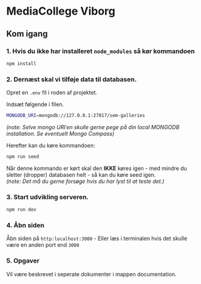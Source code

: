 # MediaCollege Viborg


## Kom igang

### 1. Hvis du ikke har installeret ``node_modules`` så kør kommandoen

```bash
npm install
```

### 2. Dernæst skal vi tilføje data til databasen.

Opret en `.env` fil i roden af projektet.

Indsæt følgende i filen.

```bash
MONGODB_URI=mongodb://127.0.0.1:27017/sem-galleries
```
*(note: Selve mongo URI´en skulle gerne pege på din local MONGODB installation. Se eventuelt Mongo Compass)*

Herefter kan du køre kommandoen:

```bash
npm run seed
```

Når denne kommando er kørt skal den **IKKE** køres igen - med mindre du sletter (dropper) databasen helt - så kan du køre seed igen.        
*(note: Det må du gerne forsøge hvis du har lyst til at teste det.)*


### 3. Start udvikling serveren.

```bash
npm run dev
```

### 4. Åbn siden

Åbn siden på ``http:localhost:3000`` - Eller læs i terminalen hvis det skulle være en anden port end `3000`

### 5. Opgaver

Vil være beskrevet i seperate dokumenter i mappen documentation.